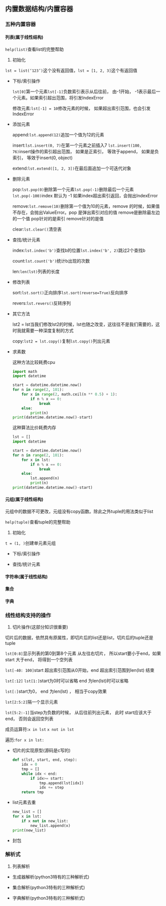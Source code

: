 ## 内置数据结构/内置容器

### 五种内置容器

#### 列表(属于线性结构)

`help(list)`查看list的完整帮助

1. 初始化

  `lst = list(‘123’)`这个没有返回值，`lst = [1, 2, 3]`这个有返回值

* 下标/索引操作

  `lst[0]`第一个元素`lst[-1]`负数索引表示从后往前， 由-1开始， -1表示最后一个元素。如果索引超出范围，将引发IndexError

  修改元素:`lst[-1] = 10`修改元素的时候， 如果超出索引范围，也会引发IndexError

* 添加元素

  append:`lst.append(12)`追加一个值为12的元素

  insert:`lst.insert(0, 7)`在第一个元素之前插入7
  `lst.insert(100, 76)`insert操作的索引超出范围， 如果是正索引， 等效于append， 如果是负索引， 等效于insert(0, object)

  extend:`lst.extend([1, 2, 3])`在最后面追加一个可迭代对象

* 删除元素

  pop:`lst.pop(0)`删除第一个元素`lst.pop(-1)`删除最后一个元素`lst.pop(-100)`index 默认为 -1 如果index超出索引返回，会抛出IndexError

  remove:`lst.remove(10)`删除第一个值为10的元素，remove 的时候，如果值不存在，会抛出ValueError。pop 是弹出索引对应的值 remove是删除最左边的一个值 pop针对的是索引 remove针对的是值

  clear:`lst.clear()`清空表

* 查找/统计元素

  index:`lst.index('b')`查找b的位置`lst.index('b', 2)`跳过2个查找b

  count:`lst.count('b')`统计b出现的次数

  len:`len(lst)`列表的长度

* 修改列表

  sort:`lst.sort()`正向排序`lst.sort(reverse=True)`反向排序

  revers:`lst.revers()`反转序列

* 其它方法

  lst2 = lst当我们修改lst2的时候，lst也随之改变，这往往不是我们需要的，这时我就需要一种深度复制的方式

  copy:`lst2 = lst.copy()`复制`lst.copy()`列出元素

* 求素数

  这种方法比较耗费cpu

  ```python
  import math
  import datetime

  start = datetime.datetime.now()
  for n in range(2, 101):
      for x in range(2, math.ceil(n ** 0.5) + 1):
          if n % x == 0:
              break
      else:
          print(n)
  print(datetime.datetime.now()-start)
  ```

  这种算法比价耗费内存

  ```python
  lst = []
  import datetime

  start = datetime.datetime.now()
  for n in range(2, 101):
      for x in lst:
          if n % x == 0:
              break
      else:
          lst.append(n)
          print(n)
  print(datetime.datetime.now()-start)
  ```

#### 元组(属于线性结构)

  元组中的数据不可更改，元组没有copy函数。除此之外tuple的用法类似于list

  `help(tuple)`查看tuple的完整帮助

1. 初始化

  `t = (1, )`创建单元素元组

* 下标/索引操作

* 查找/统计元素

#### 字符串(属于线性结构)

#### 集合

#### 字典

### 线性结构支持的操作

1. 切片操作(这部分知识很重要)

  切片后的数据，依然具有原属性，即切片后的list还是list，切片后的tuple还是tuple

  `lst[0:8]`显示列表的第0到第8个元素
  从左往右切片， 所以start要小于end，如果start 大于end， 将得到一个空列表

  `lst[-40: 100]`start 超出索引范围从0开始，end 超出索引范围到len(lst) 结束

  `lst[:12]` `lst[1:]`start为0时可以省略 end 为len(lst)时可以省略

  `lst[:]`start为0， end 为len(lst) ， 相当于copy效果

  `lst[2:5:2]`隔一个显示元素

  `lst[5:2:-1]`当step为负数的时候， 从后往前列出元素， 此时 start应该大于end， 否则会返回空列表

  成员运算符:`x in lst` `x not in lst`

  遍历:`for x in lst:`

* 切片的实现原型(源码是c写的)

  ```python
  def s(lst, start, end, step):
      idx = 0
      tmp = []
      while idx < end:
          if idx>= start:
              tmp.append(lst[idx])
              idx += step
      return tmp
  ```

* list元素去重

  ```python
  new_list = []
  for x in lst:
      if x not in new_list:
          new_list.append(x)
  print(new_list)
  ```

* 封包


### 解析式
1. 列表解析

* 生成器解析(python3特有的三种解析式)

* 集合解析(python3特有的三种解析式)

* 字典解析(python3特有的三种解析式)

